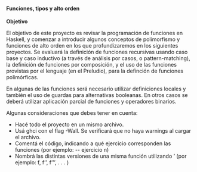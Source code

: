 #### **Funciones, tipos y alto orden**

**Objetivo**

El objetivo de este proyecto es revisar la programación de funciones en Haskell, y comenzar a introducir algunos conceptos de polimorfismo y funciones de alto orden en los que profundizaremos en los siguientes proyectos. Se evaluará la definición de funciones recursivas usando caso base y caso inductivo (a través de análisis por casos, o pattern-matching), la definición de funciones por composición, y el uso de las funciones provistas por el lenguaje (en el Preludio), para la definción
de funciones polimórficas.

En algunas de las funciones será necesario utilizar definiciones locales y también el uso de guardas para alternativas booleanas. En otros casos se deberá utilizar aplicación parcial de funciones y operadores binarios.

Algunas consideraciones que debes tener en cuenta:

* Hacé todo el proyecto en un mismo archivo.
* Usá ghci con el flag -Wall. Se verificará que no haya warnings al cargar el archivo.
* Comentá el código, indicando a qué ejercicio corresponden las funciones (por ejemplo: -- ejercicio n)
* Nombrá las distintas versiones de una misma función utilizando ’ (por ejemplo: f, f’’, f’’’, . . . )